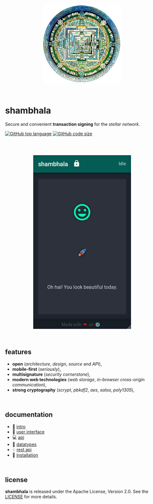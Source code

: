 <p align="center">
    <br />
    <img src="https://raw.githubusercontent.com/stellar-fox/shambhala/master/public/logo.png" alt="shambhala logo" />
</p>

<br />




# shambhala

Secure and convenient **transaction signing** for the _stellar network_.

[![GitHub top language](https://img.shields.io/github/languages/top/stellar-fox/shambhala.svg)](https://github.com/stellar-fox/shambhala)
[![GitHub code size](https://img.shields.io/github/languages/code-size/stellar-fox/shambhala.svg)](https://github.com/stellar-fox/shambhala)

<br />




<p align="center">
    <br />
    <img src="./doc/uiux/sign.gif" alt="shambhala signing" />
</p>

<br />




## features

* **open** (_architecture_, _design_, _source_ and _API_),
* **mobile-first** (_seriously_),
* **multisignature** (_security cornerstone_),
* **modern web technologies** (_web storage_, _in-browser cross-origin communication_),
* **strong cryptography** (_scrypt_, _pbkdf2_, _aes_, _salsa_, _poly1305_),

<br />




## documentation

* 📰 [intro](./doc/01.intro.md)
* 🌈 [user interface](./doc/02.user.interface.md)
* 💻 [api](./doc/03.api.md)
* 🏦 [datatypes](./doc/04.datatypes.md)
* 💡 [rest api](./doc/05.rest.api.md)
* 🔧 [installation](./doc/06.install.md)

<br />




## license

**shambhala** is released under the Apache License, Version 2.0. See the
[LICENSE](./LICENSE) for more details.
